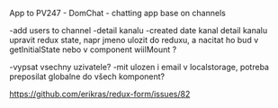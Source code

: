 App to PV247 - DomChat - chatting app base on channels

-add users to channel
-detail kanalu
-created date kanal
detail kanalu
upravit redux state, napr jmeno ulozit do reduxu, a nacitat ho bud v getInitialState nebo v component wiilMount ?

-vypsat vsechny uzivatele?
-mit ulozen i email v localstorage, potreba preposilat globalne do všech komponent?

https://github.com/erikras/redux-form/issues/82
